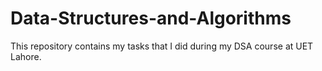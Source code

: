 # Data-Structures-and-Algorithms
This repository contains my tasks that I did during my DSA course at UET Lahore.
